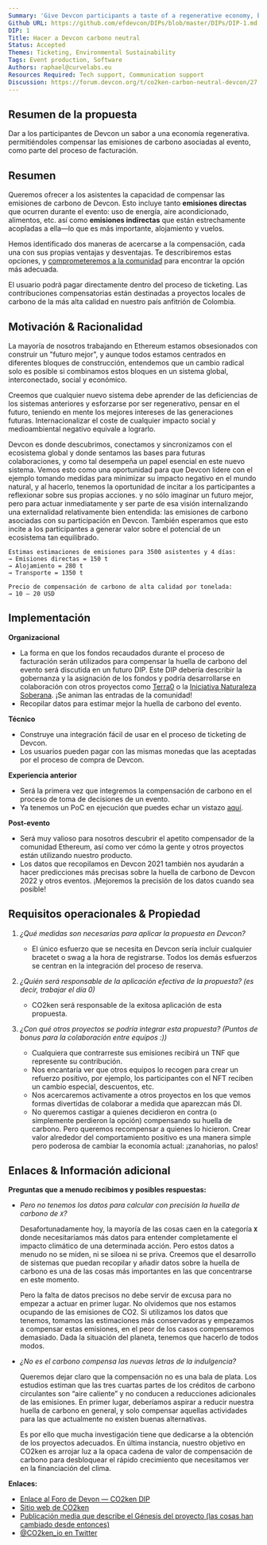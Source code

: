 ```yaml
---
Summary: 'Give Devcon participants a taste of a regenerative economy, by allowing them to offset the carbon emissions associated with the event, as part of the ticketing process.'
Github URL: https://github.com/efdevcon/DIPs/blob/master/DIPs/DIP-1.md
DIP: 1
Title: Hacer a Devcon carbono neutral
Status: Accepted
Themes: Ticketing, Environmental Sustainability
Tags: Event production, Software
Authors: raphael@curvelabs.eu
Resources Required: Tech support, Communication support
Discussion: https://forum.devcon.org/t/co2ken-carbon-neutral-devcon/27
---
```


## Resumen de la propuesta
Dar a los participantes de Devcon un sabor a una economía regenerativa. permitiéndoles compensar las emisiones de carbono asociadas al evento, como parte del proceso de facturación.

## Resumen
Queremos ofrecer a los asistentes la capacidad de compensar las emisiones de carbono de Devcon. Esto incluye tanto **emisiones directas** que ocurren durante el evento: uso de energía, aire acondicionado, alimentos, etc. así como **emisiones indirectas** que están estrechamente acopladas a ella—lo que es más importante, alojamiento y vuelos.

Hemos identificado dos maneras de acercarse a la compensación, cada una con sus propias ventajas y desventajas.  Te describiremos estas opciones, y [comprometeremos a la comunidad](https://forum.devcon.org/t/co2ken-carbon-neutral-devcon/27) para encontrar la opción más adecuada.

El usuario podrá pagar directamente dentro del proceso de ticketing. Las contribuciones compensatorias están destinadas a proyectos locales de carbono de la más alta calidad en nuestro país anfitrión de Colombia.

## Motivación & Racionalidad
La mayoría de nosotros trabajando en Ethereum estamos obsesionados con construir un "futuro mejor", y aunque todos estamos centrados en diferentes bloques de construcción, entendemos que un cambio radical solo es posible si combinamos estos bloques en un sistema global, interconectado, social y económico.

Creemos que cualquier nuevo sistema debe aprender de las deficiencias de los sistemas anteriores y esforzarse por ser regenerativo, pensar en el futuro, teniendo en mente los mejores intereses de las generaciones futuras. Internacionalizar el coste de cualquier impacto social y medioambiental negativo equivale a lograrlo.

Devcon es donde descubrimos, conectamos y sincronizamos con el ecosistema global y donde sentamos las bases para futuras colaboraciones, y como tal desempeña un papel esencial en este nuevo sistema. Vemos esto como una oportunidad para que Devcon lidere con el ejemplo tomando medidas para minimizar su impacto negativo en el mundo natural, y al hacerlo, tenemos la oportunidad de incitar a los participantes a reflexionar sobre sus propias acciones. y no sólo imaginar un futuro mejor, pero para actuar inmediatamente y ser parte de esa visión internalizando una externalidad relativamente bien entendida: las emisiones de carbono asociadas con su participación en Devcon. También esperamos que esto incite a los participantes a generar valor sobre el potencial de un ecosistema tan equilibrado.

```
Estimas estimaciones de emisiones para 3500 asistentes y 4 días:
→ Emisiones directas = 150 t
→ Alojamiento = 280 t
→ Transporte = 1350 t

Precio de compensación de carbono de alta calidad por tonelada:
→ 10 – 20 USD
```


## Implementación
**Organizacional**

- La forma en que los fondos recaudados durante el proceso de facturación serán utilizados para compensar la huella de carbono del evento será discutida en un futuro DIP. Este DIP debería describir la gobernanza y la asignación de los fondos y podría desarrollarse en colaboración con otros proyectos como [Terra0](https://terra0.org/) o la [Iniciativa Naturaleza Soberana](http://sovereignnature.com/). ¡Se animan las entradas de la comunidad!
- Recopilar datos para estimar mejor la huella de carbono del evento.

**Técnico**

- Construye una integración fácil de usar en el proceso de ticketing de Devcon.
- Los usuarios pueden pagar con las mismas monedas que las aceptadas por el proceso de compra de Devcon.

**Experiencia anterior**

- Será la primera vez que integremos la compensación de carbono en el proceso de toma de decisiones de un evento.
- Ya tenemos un PoC en ejecución que puedes echar un vistazo [aquí](https://www.co2ken.io/).

**Post-evento**

- Será muy valioso para nosotros descubrir el apetito compensador de la comunidad Ethereum, así como ver cómo la gente y otros proyectos están utilizando nuestro producto.
- Los datos que recopilamos en Devcon 2021 también nos ayudarán a hacer predicciones más precisas sobre la huella de carbono de Devcon 2022 y otros eventos. ¡Mejoremos la precisión de los datos cuando sea posible!

## Requisitos operacionales & Propiedad
1. *¿Qué medidas son necesarias para aplicar la propuesta en Devcon?*
    - El único esfuerzo que se necesita en Devcon sería incluir cualquier bracetet o swag a la hora de registrarse. Todos los demás esfuerzos se centran en la integración del proceso de reserva.

2. *¿Quién será responsable de la aplicación efectiva de la propuesta? (es decir, trabajar el día 0)*
    - CO2ken será responsable de la exitosa aplicación de esta propuesta.

3. *¿Con qué otros proyectos se podría integrar esta propuesta? (Puntos de bonus para la colaboración entre equipos :))*
    - Cualquiera que contrarreste sus emisiones recibirá un TNF que represente su contribución.
    - Nos encantaría ver que otros equipos lo recogen para crear un refuerzo positivo, por ejemplo, los participantes con el NFT reciben un cambio especial, descuentos, etc.
    - Nos acercaremos activamente a otros proyectos en los que vemos formas divertidas de colaborar a medida que aparezcan más DI.
    - No queremos castigar a quienes decidieron en contra (o simplemente perdieron la opción) compensando su huella de carbono. Pero queremos recompensar a quienes lo hicieron. Crear valor alrededor del comportamiento positivo es una manera simple pero poderosa de cambiar la economía actual: ¡zanahorias, no palos!

## Enlaces & Información adicional
**Preguntas que a menudo recibimos y posibles respuestas:**

- *Pero no tenemos los datos para calcular con precisión la huella de carbono de `X`?*

    Desafortunadamente hoy, la mayoría de las cosas caen en la categoría  **`X`** donde necesitaríamos más datos para entender completamente el impacto climático de una determinada acción. Pero estos datos a menudo no se miden, ni se siloea ni se priva.  Creemos que el desarrollo de sistemas que puedan recopilar y añadir datos sobre la huella de carbono es una de las cosas más importantes en las que concentrarse en este momento.

    Pero la falta de datos precisos no debe servir de excusa para no empezar a actuar en primer lugar. No olvidemos que nos estamos ocupando de las emisiones de CO2. Si utilizamos los datos que tenemos, tomamos las estimaciones más conservadoras y empezamos a compensar estas emisiones, en el peor de los casos compensaremos demasiado. Dada la situación del planeta, tenemos que hacerlo de todos modos.

- *¿No es el carbono compensa las nuevas letras de la indulgencia?*

    Queremos dejar claro que la compensación no es una bala de plata. Los estudios estiman que las tres cuartas partes de los créditos de carbono circulantes son “aire caliente” y no conducen a reducciones adicionales de las emisiones. En primer lugar, deberíamos aspirar a reducir nuestra huella de carbono en general, y solo compensar aquellas actividades para las que actualmente no existen buenas alternativas.

    Es por ello que mucha investigación tiene que dedicarse a la obtención de los proyectos adecuados. En última instancia, nuestro objetivo en CO2ken es arrojar luz a la opaca cadena de valor de compensación de carbono para desbloquear el rápido crecimiento que necesitamos ver en la financiación del clima.


**Enlaces:**
* [Enlace al Foro de Devon — CO2ken DIP](https://forum.devcon.org/t/co2ken-carbon-neutral-devcon/27)
* [Sitio web de CO2ken](https://www.co2ken.io/)
* [Publicación media que describe el Génesis del proyecto (las cosas han cambiado desde entonces)](https://medium.com/curve-labs/co2ken-genesis-74d7a1387ea1)
* [@CO2ken_io en Twitter](https://twitter.com/CO2ken_io)
